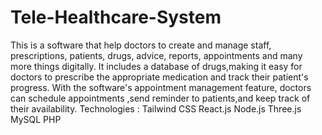 # Tele-Healthcare-System
This is a software that help doctors to create and manage staff, prescriptions, patients, drugs, advice, reports, appointments and many more things digitally.
It includes a database of drugs,making it easy for doctors to prescribe the appropriate medication and track their patient's progress.
With the software's appointment management feature, doctors can schedule appointments ,send reminder to patients,and keep track of their availability.
Technologies :
Tailwind CSS
React.js
Node.js
Three.js   
MySQL
PHP

